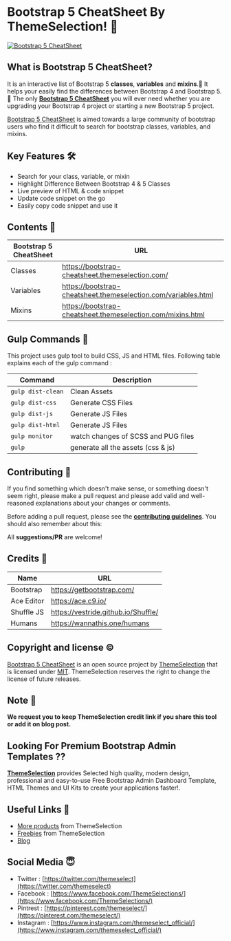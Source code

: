 # Bootstrap 5 CheatSheet By ThemeSelection! 🚀
[![Bootstrap 5 CheatSheet](http://bootstrap-cheatsheet.themeselection.com/assets/images/og-preview-image.jpg)](https://bootstrap-cheatsheet.themeselection.com/)

## What is Bootstrap 5 CheatSheet?

It is an interactive list of Bootstrap 5 **classes**, **variables** and **mixins**.🎁 It helps your easily find the differences between Bootstrap 4 and Bootstrap 5.🎊 The only **[Bootstrap 5 CheatSheet](https://bootstrap-cheatsheet.themeselection.com)** you will ever need whether you are upgrading your Bootstrap 4 project or starting a new Bootstrap 5 project.

[Bootstrap 5 CheatSheet](https://bootstrap-cheatsheet.themeselection.com) is aimed towards a large community of bootstrap users who find it difficult to search for bootstrap classes, variables, and mixins.

## Key Features 🛠

 - Search for your class, variable, or mixin
 - Highlight Difference Between Bootstrap 4 & 5 Classes
 - Live preview of HTML &  code snippet
 - Update code snippet on the go
 - Easily copy code snippet and use it


## Contents 🤩


| Bootstrap 5 CheatSheet | URL |
|--|--|
| Classes | https://bootstrap-cheatsheet.themeselection.com/ |
| Variables | https://bootstrap-cheatsheet.themeselection.com/variables.html |
| Mixins | https://bootstrap-cheatsheet.themeselection.com/mixins.html |


## Gulp Commands 🏹

This project uses gulp tool to build CSS, JS and HTML files. Following table explains each of the gulp command :

| Command | Description |
|--|--|
| `gulp dist-clean` | Clean Assets |
| `gulp dist-css` | Generate CSS Files |
| `gulp dist-js` | Generate JS Files |
| `gulp dist-html` | Generate JS Files |
| `gulp monitor` | watch changes of SCSS and PUG files |
| `gulp` | generate all the assets (css & js) |

## Contributing 📝

If you find something which doesn't make sense, or something doesn't seem right, please make a pull request and please add valid and well-reasoned explanations about your changes or comments.

Before adding a pull request, please see the **[contributing guidelines](CONTRIBUTING.md)**. You should also remember about this:

All **suggestions/PR** are welcome!

## Credits 🤘
| Name | URL |
|--|--|
| Bootstrap | https://getbootstrap.com/ |
| Ace Editor | https://ace.c9.io/ |
| Shuffle JS | https://vestride.github.io/Shuffle/ |
| Humans | https://wannathis.one/humans |


## Copyright and license ©

[Bootstrap 5 CheatSheet](https://bootstrap-cheatsheet.themeselection.com) is an open source project by [ThemeSelection](https://themeselection.com) that is licensed under [MIT](http://opensource.org/licenses/MIT). ThemeSelection reserves the right to change the license of future releases.

## Note 📒

**We request you to keep ThemeSelection credit link if you share this tool or add it on blog post.**

## Looking For Premium Bootstrap Admin Templates ??

**[ThemeSelection](https://themeselection.com/)** provides Selected high quality, modern design, professional and easy-to-use Free Bootstrap Admin Dashboard Template, HTML Themes and UI Kits to create your applications faster!.

## Useful Links 🔗


* [More products](https://themeselection.com/products/) from ThemeSelection
* [Freebies](https://themeselection.com/products/category/freebies/) from ThemeSelection
* [Blog](https://themeselection.com/blog/)

## Social Media 😇

* Twitter : [https://twitter.com/themeselect](https://twitter.com/themeselect)
* Facebook : [https://www.facebook.com/ThemeSelections/](https://www.facebook.com/ThemeSelections/)
* Pintrest : [https://pinterest.com/themeselect/](https://pinterest.com/themeselect/)
* Instagram : [https://www.instagram.com/themeselect_official/](https://www.instagram.com/themeselect_official/)
